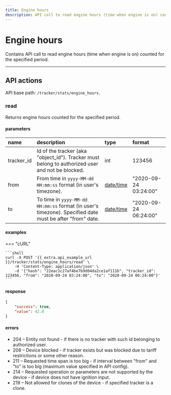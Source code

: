 ```yaml
---
title: Engine hours
description: API call to read engine hours (time when engine is on) counted for the specified period.
---
```


# Engine hours

Contains API call to read engine hours (time when engine is on) counted for the specified period.

<hr>

## API actions

API base path: `/tracker/stats/engine_hours`.

### read

Returns engine hours counted for the specified period.

#### parameters

| name | description | type| format |
| :------ | :------ | :----- | :----- |
| tracker_id | Id of the tracker (aka "object_id"). Tracker must belong to authorized user and not be blocked. | int | 123456 |
| from | From time in `yyyy-MM-dd HH:mm:ss` format (in user's timezone). | [date/time](../../../../getting-started.md#data-types) | "2020-09-24 03:24:00" |
| to | To time in `yyyy-MM-dd HH:mm:ss` format (in user's timezone). Specified date must be after "from" date. | [date/time](../../../../getting-started.md#data-types) | "2020-09-24 06:24:00" |

#### examples

=== "cURL"

    ```shell
    curl -X POST '{{ extra.api_example_url }}/tracker/stats/engine_hours/read' \
        -H 'Content-Type: application/json' \ 
        -d '{"hash": "22eac1c27af4be7b9d04da2ce1af111b", "tracker_id": 123456, "from": "2020-09-24 03:24:00", "to": "2020-09-24 06:24:00"}'
    ```

#### response

```json
{
    "success": true,
    "value": 42.0
}
```

#### errors

* 204 – Entity not found - if there is no tracker with such id belonging to authorized user.
* 208 – Device blocked - if tracker exists but was blocked due to tariff restrictions or some other reason.
* 211 – Requested time span is too big - if interval between "from" and "to" is too big (maximum value specified in API config).
* 214 – Requested operation or parameters are not supported by the device - if device does not have ignition input.
* 219 – Not allowed for clones of the device - if specified tracker is a clone.
